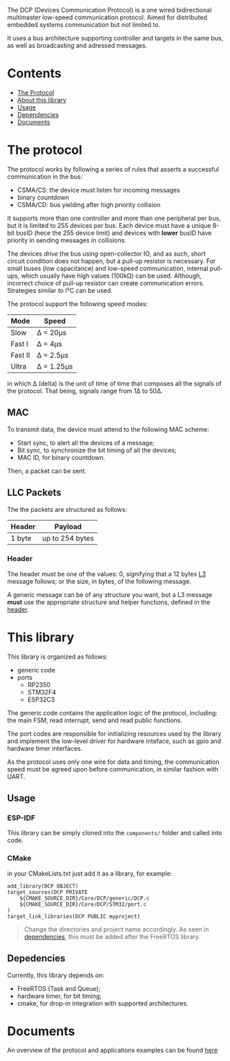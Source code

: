 The DCP (Devices Communication Protocol) is a one wired bidirectional multimaster low-speed communication protocol. Aimed for distributed embedded systems communication but not limited to.

It uses a bus architecture supporting controller and targets in the same bus, as well as broadcasting and adressed messages.

# Contents

- [The Protocol](#the-protocol)
- [About this library](#this-library)
- [Usage](#usage)
- [Dependencies](#dependencies)
- [Documents](#documents)

# The protocol

The protocol works by following a series of rules that asserts a successful communication in the bus:

- CSMA/CS: the device must listen for incoming messages
- binary countdown
- CSMA/CD: bus yielding after high priority collision

It supports more than one controller and more than one peripheral per bus, but it is limited to 255 devices per bus. Each device must have a unique 8-bit busID (hece the 255 device limit) and devices with **lower** busID have priority in sending messages in collisions.

The devices *drive* the bus using open-collector IO, and as such, short circuit condition does not happen, but a pull-up resistor is necessary. For small buses (low capacitance) and low-speed communication, internal pull-ups, which usually have high values (100kΩ) can be used. Although, incorrect choice of pull-up resistor can create communication errors. Strategies similar to I²C can be used.

The protocol support the following speed modes:

|Mode| Speed|
|---|---|
|Slow | Δ = 20μs|
|Fast I | Δ = 4μs|
|Fast II | Δ = 2.5μs|
|Ultra | Δ = 1.25μs|

in which Δ (delta) is the unit of time of time that composes all the signals of the protocol. That being, signals range from 1Δ to 50Δ.

## MAC

To transmit data, the device must attend to the following MAC scheme:

- Start sync, to alert all the devices of a message;
- Bit sync, to synchronize the bit timing of all the devices;
- MAC ID, for binary countdown.

Then, a packet can be sent.

## LLC Packets

The the packets are structured as follows:

| Header| Payload|
|---|---|
| 1 byte| up to 254 bytes|

### Header

The header must be one of the values: 0, signifying that a 12 bytes [L3](https://repositorio.ufpb.br/jspui/handle/123456789/19731?locale=pt_BR) message follows; or the size, in bytes, of the following message.

A generic message can be of any structure you want, but a L3 message **must** use the appropriate structure and helper functions, defined in the [header](include/DCP.h).

# This library

This library is organized as follows:

- generic code
- ports
    -   RP2350
    -   STM32F4
    -   ESP32C3

The generic code contains the application logic of the protocol, including: the main FSM, read interrupt, send and read public functions.

The port codes are responsible for initializing resources used by the library and implement the low-level driver for hardware inteface, such as gpio and hardware timer interfaces.

As the protocol uses only one wire for data and timing, the communication speed must be agreed upon before communication, in similar fashion with UART. 

## Usage

### ESP-IDF

This library can be simply cloned into the `components/` folder and called into code.

### CMake

in your CMakeLists.txt just add it as a library, for example:

```
add_library(DCP OBJECT)
target_sources(DCP PRIVATE
    ${CMAKE_SOURCE_DIR}/Core/DCP/generic/DCP.c
    ${CMAKE_SOURCE_DIR}/Core/DCP/STM32/port.c
)
target_link_libraries(DCP PUBLIC myproject)
```

> Change the directories and project name accordingly. As seen in [dependencies](#depedencies), this must be added after the FreeRTOS library.

## Depedencies

Currently, this library depends on:

- FreeRTOS (Task and Queue);
- hardware timer, for bit timing;
- cmake, for drop-in integration with supported architectures.

# Documents

An overview of the protocol and applications examples can be found [here](docs/manual.pdf)
